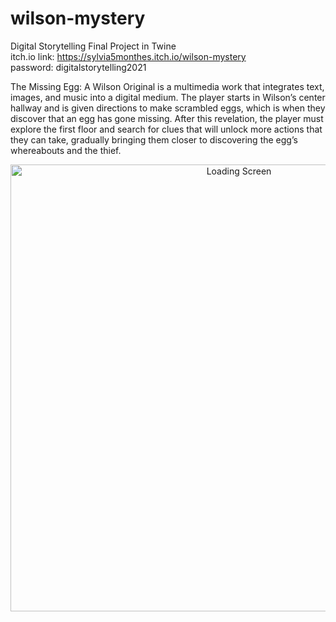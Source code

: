 # wilson-mystery
Digital Storytelling Final Project in Twine <br />
itch.io link: https://sylvia5monthes.itch.io/wilson-mystery <br />
password: digitalstorytelling2021

The Missing Egg: A Wilson Original is a multimedia work that integrates text, images, and music into a digital medium. The player starts in Wilson’s center hallway and is given directions to make scrambled eggs, which is when they discover that an egg has gone missing. After this revelation, the player must explore the first floor and search for clues that will unlock more actions that they can take, gradually bringing them closer to discovering the egg’s whereabouts and the thief.

<p align="center"><img width="715" alt="Loading Screen" src="https://user-images.githubusercontent.com/67492323/183276843-3f106986-b3f0-4892-8a4e-6701fd554ce6.png"></p>

